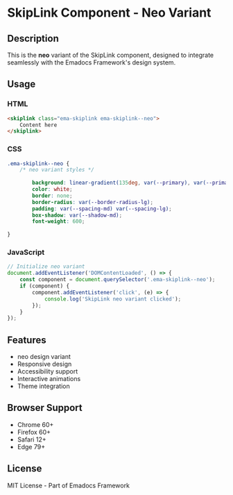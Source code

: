 # SkipLink Component - Neo Variant

## Description
This is the **neo** variant of the SkipLink component, designed to integrate seamlessly with the Emadocs Framework's design system.

## Usage

### HTML
```html
<skiplink class="ema-skiplink ema-skiplink--neo">
    Content here
</skiplink>
```

### CSS
```css
.ema-skiplink--neo {
    /* neo variant styles */
    
        background: linear-gradient(135deg, var(--primary), var(--primary-dark));
        color: white;
        border: none;
        border-radius: var(--border-radius-lg);
        padding: var(--spacing-md) var(--spacing-lg);
        box-shadow: var(--shadow-md);
        font-weight: 600;
    
}
```

### JavaScript
```javascript
// Initialize neo variant
document.addEventListener('DOMContentLoaded', () => {
    const component = document.querySelector('.ema-skiplink--neo');
    if (component) {
        component.addEventListener('click', (e) => {
            console.log('SkipLink neo variant clicked');
        });
    }
});
```

## Features
- neo design variant
- Responsive design
- Accessibility support
- Interactive animations
- Theme integration

## Browser Support
- Chrome 60+
- Firefox 60+
- Safari 12+
- Edge 79+

## License
MIT License - Part of Emadocs Framework
